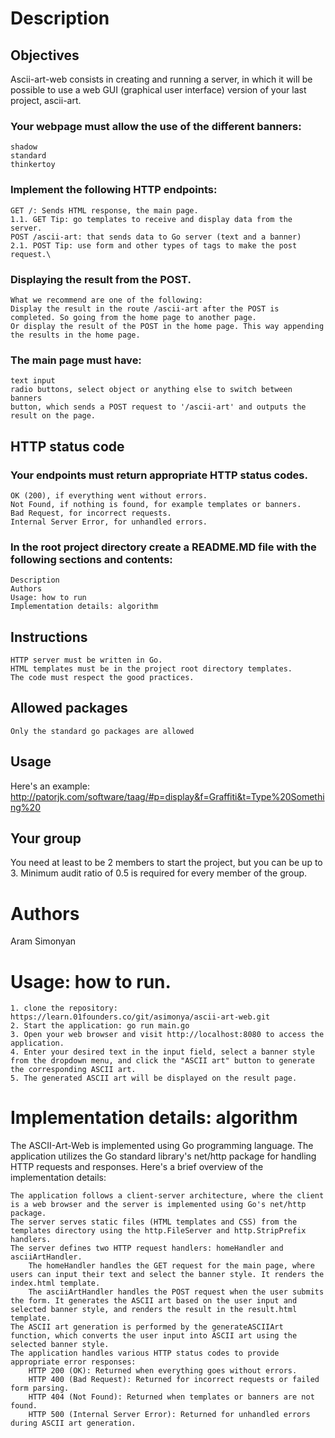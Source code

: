 # Description

## Objectives
Ascii-art-web consists in creating and running a server, in which it will be possible to use a web GUI (graphical user interface) version of your last project, ascii-art.

### Your webpage must allow the use of the different banners:
    shadow
    standard
    thinkertoy

### Implement the following HTTP endpoints:
    GET /: Sends HTML response, the main page.
    1.1. GET Tip: go templates to receive and display data from the server.
    POST /ascii-art: that sends data to Go server (text and a banner)
    2.1. POST Tip: use form and other types of tags to make the post request.\

### Displaying the result from the POST. 
    What we recommend are one of the following:
    Display the result in the route /ascii-art after the POST is completed. So going from the home page to another page.
    Or display the result of the POST in the home page. This way appending the results in the home page.

### The main page must have:
    text input
    radio buttons, select object or anything else to switch between banners
    button, which sends a POST request to '/ascii-art' and outputs the result on the page.

## HTTP status code
### Your endpoints must return appropriate HTTP status codes.
    OK (200), if everything went without errors.
    Not Found, if nothing is found, for example templates or banners.
    Bad Request, for incorrect requests.
    Internal Server Error, for unhandled errors.
### In the root project directory create a README.MD file with the following sections and contents:
    Description
    Authors
    Usage: how to run
    Implementation details: algorithm

## Instructions
    HTTP server must be written in Go.
    HTML templates must be in the project root directory templates.
    The code must respect the good practices.

## Allowed packages
    Only the standard go packages are allowed

## Usage
Here's an example: http://patorjk.com/software/taag/#p=display&f=Graffiti&t=Type%20Something%20

## Your group
You need at least to be 2 members to start the project, but you can be up to 3. Minimum audit ratio of 0.5 is required for every member of the group.



# Authors
Aram Simonyan



# Usage: how to run.
    1. clone the repository: https://learn.01founders.co/git/asimonya/ascii-art-web.git
    2. Start the application: go run main.go
    3. Open your web browser and visit http://localhost:8080 to access the application.
    4. Enter your desired text in the input field, select a banner style from the dropdown menu, and click the "ASCII art" button to generate the corresponding ASCII art.
    5. The generated ASCII art will be displayed on the result page.



# Implementation details: algorithm
The ASCII-Art-Web is implemented using Go programming language. The application utilizes the Go standard library's net/http package for handling HTTP requests and responses. Here's a brief overview of the implementation details:

    The application follows a client-server architecture, where the client is a web browser and the server is implemented using Go's net/http package.
    The server serves static files (HTML templates and CSS) from the templates directory using the http.FileServer and http.StripPrefix handlers.
    The server defines two HTTP request handlers: homeHandler and asciiArtHandler.
        The homeHandler handles the GET request for the main page, where users can input their text and select the banner style. It renders the index.html template.
        The asciiArtHandler handles the POST request when the user submits the form. It generates the ASCII art based on the user input and selected banner style, and renders the result in the result.html template.
    The ASCII art generation is performed by the generateASCIIArt function, which converts the user input into ASCII art using the selected banner style.
    The application handles various HTTP status codes to provide appropriate error responses:
        HTTP 200 (OK): Returned when everything goes without errors.
        HTTP 400 (Bad Request): Returned for incorrect requests or failed form parsing.
        HTTP 404 (Not Found): Returned when templates or banners are not found.
        HTTP 500 (Internal Server Error): Returned for unhandled errors during ASCII art generation.